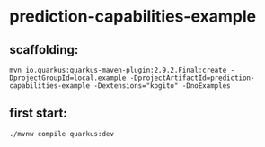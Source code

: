 # prediction-capabilities-example

## scaffolding:

```shell
mvn io.quarkus:quarkus-maven-plugin:2.9.2.Final:create -DprojectGroupId=local.example -DprojectArtifactId=prediction-capabilities-example -Dextensions="kogito" -DnoExamples
```
## first start:

```shell
./mvnw compile quarkus:dev
```
